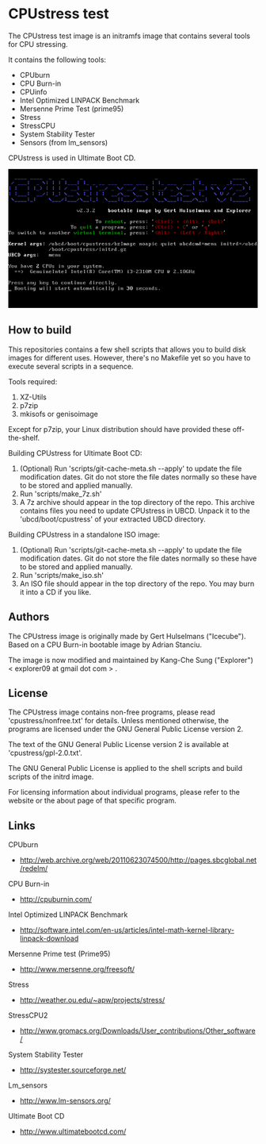 CPUstress test
==============

The CPUstress test image is an initramfs image that contains several tools for 
CPU stressing.

It contains the following tools:
* CPUburn
* CPU Burn-in
* CPUinfo
* Intel Optimized LINPACK Benchmark
* Mersenne Prime Test (prime95)
* Stress
* StressCPU
* System Stability Tester
* Sensors (from lm_sensors)

CPUstress is used in Ultimate Boot CD.

![CPUstress test splash screen](./screenshots/cpustress-splash.png "Splash screen")

How to build
------------

This repositories contains a few shell scripts that allows you to build disk 
images for different uses. However, there's no Makefile yet so you have to 
execute several scripts in a sequence.

Tools required:

1. XZ-Utils
2. p7zip
3. mkisofs or genisoimage

Except for p7zip, your Linux distribution should have provided these
off-the-shelf.

Building CPUstress for Ultimate Boot CD:

1. (Optional) Run 'scripts/git-cache-meta.sh --apply' to update the file 
   modification dates. Git do not store the file dates normally so these have 
   to be stored and applied manually.
2. Run 'scripts/make_7z.sh'
3. A 7z archive should appear in the top directory of the repo. This archive 
   contains files you need to update CPUstress in UBCD. Unpack it to the 
   'ubcd/boot/cpustress' of your extracted UBCD directory.

Building CPUstress in a standalone ISO image:

1. (Optional) Run 'scripts/git-cache-meta.sh --apply' to update the file 
   modification dates. Git do not store the file dates normally so these have 
   to be stored and applied manually.
2. Run 'scripts/make_iso.sh'
3. An ISO file should appear in the top directory of the repo. You may burn 
   it into a CD if you like.

Authors
-------

The CPUstress image is originally made by Gert Hulselmans ("Icecube").
Based on a CPU Burn-in bootable image by Adrian Stanciu.

The image is now modified and maintained by Kang-Che Sung ("Explorer") 
< explorer09 at gmail dot com > .

License
-------

The CPUstress image contains non-free programs, please read 
'cpustress/nonfree.txt' for details. Unless mentioned otherwise, the programs 
are licensed under the GNU General Public License version 2.

The text of the GNU General Public License version 2 is available at 
'cpustress/gpl-2.0.txt'.

The GNU General Public License is applied to the shell scripts and build 
scripts of the initrd image.

For licensing information about individual programs, please refer to the 
website or the about page of that specific program.

Links
-----

CPUburn
* http://web.archive.org/web/20110623074500/http://pages.sbcglobal.net/redelm/

CPU Burn-in
* http://cpuburnin.com/

Intel Optimized LINPACK Benchmark
* http://software.intel.com/en-us/articles/intel-math-kernel-library-linpack-download

Mersenne Prime test (Prime95)
* http://www.mersenne.org/freesoft/

Stress
* http://weather.ou.edu/~apw/projects/stress/

StressCPU2
* http://www.gromacs.org/Downloads/User_contributions/Other_software/

System Stability Tester
* http://systester.sourceforge.net/

Lm_sensors
* http://www.lm-sensors.org/

Ultimate Boot CD
* http://www.ultimatebootcd.com/

